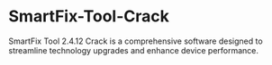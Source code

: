 # SmartFix-Tool-Crack
SmartFix Tool 2.4.12 Crack is a comprehensive software designed to streamline technology upgrades and enhance device performance.
